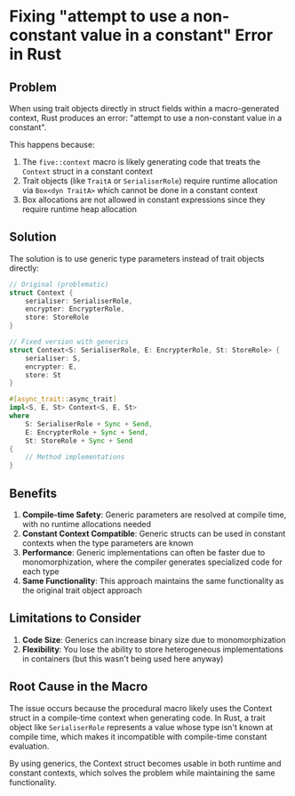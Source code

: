 # Fixing "attempt to use a non-constant value in a constant" Error in Rust

## Problem

When using trait objects directly in struct fields within a macro-generated context, Rust produces an error:
"attempt to use a non-constant value in a constant".

This happens because:

1. The `five::context` macro is likely generating code that treats the `Context` struct in a constant context
2. Trait objects (like `TraitA` or `SerialiserRole`) require runtime allocation via `Box<dyn TraitA>` which cannot be done in a constant context
3. Box allocations are not allowed in constant expressions since they require runtime heap allocation

## Solution

The solution is to use generic type parameters instead of trait objects directly:

```rust
// Original (problematic)
struct Context {
    serialiser: SerialiserRole,
    encrypter: EncrypterRole,
    store: StoreRole
}

// Fixed version with generics
struct Context<S: SerialiserRole, E: EncrypterRole, St: StoreRole> {
    serialiser: S,
    encrypter: E,
    store: St
}

#[async_trait::async_trait]
impl<S, E, St> Context<S, E, St> 
where 
    S: SerialiserRole + Sync + Send,
    E: EncrypterRole + Sync + Send,
    St: StoreRole + Sync + Send
{
    // Method implementations
}
```

## Benefits

1. **Compile-time Safety**: Generic parameters are resolved at compile time, with no runtime allocations needed
2. **Constant Context Compatible**: Generic structs can be used in constant contexts when the type parameters are known
3. **Performance**: Generic implementations can often be faster due to monomorphization, where the compiler generates specialized code for each type
4. **Same Functionality**: This approach maintains the same functionality as the original trait object approach

## Limitations to Consider

1. **Code Size**: Generics can increase binary size due to monomorphization
2. **Flexibility**: You lose the ability to store heterogeneous implementations in containers (but this wasn't being used here anyway)

## Root Cause in the Macro

The issue occurs because the procedural macro likely uses the Context struct in a compile-time context when generating code. In Rust, a trait object like `SerialiserRole` represents a value whose type isn't known at compile time, which makes it incompatible with compile-time constant evaluation.

By using generics, the Context struct becomes usable in both runtime and constant contexts, which solves the problem while maintaining the same functionality. 